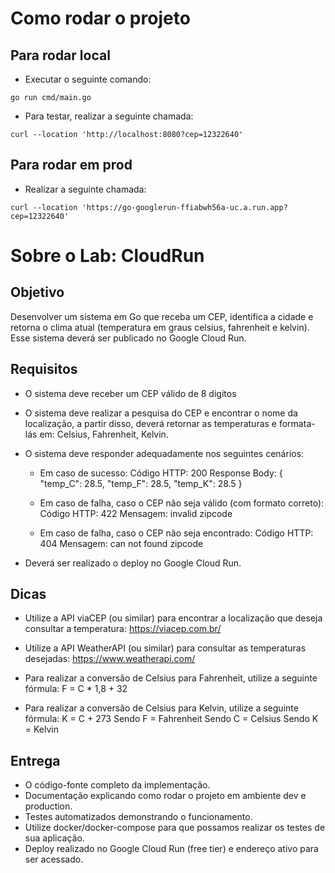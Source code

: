 # Como rodar o projeto

## Para rodar local

- Executar o seguinte comando:

`go run cmd/main.go`

- Para testar, realizar a seguinte chamada:

`curl --location 'http://localhost:8080?cep=12322640'`

## Para rodar em prod

- Realizar a seguinte chamada:

`curl --location 'https://go-googlerun-ffiabwh56a-uc.a.run.app?cep=12322640'`


# Sobre o Lab: CloudRun

## Objetivo

Desenvolver um sistema em Go que receba um CEP, identifica a cidade e retorna o clima atual (temperatura em graus celsius, fahrenheit e kelvin). Esse sistema deverá ser publicado no Google Cloud Run.

## Requisitos

- O sistema deve receber um CEP válido de 8 digitos

- O sistema deve realizar a pesquisa do CEP e encontrar o nome da localização, a partir disso, deverá retornar as temperaturas e formata-lás em: Celsius, Fahrenheit, Kelvin.

- O sistema deve responder adequadamente nos seguintes cenários:

    - Em caso de sucesso:
    Código HTTP: 200
    Response Body: { "temp_C": 28.5, "temp_F": 28.5, "temp_K": 28.5 }

    - Em caso de falha, caso o CEP não seja válido (com formato correto):
    Código HTTP: 422
    Mensagem: invalid zipcode

    - ​​​Em caso de falha, caso o CEP não seja encontrado:
    Código HTTP: 404
    Mensagem: can not found zipcode

- Deverá ser realizado o deploy no Google Cloud Run.


## Dicas

- Utilize a API viaCEP (ou similar) para encontrar a localização que deseja consultar a temperatura: https://viacep.com.br/

- Utilize a API WeatherAPI (ou similar) para consultar as temperaturas desejadas: https://www.weatherapi.com/

- Para realizar a conversão de Celsius para Fahrenheit, utilize a seguinte fórmula: F = C * 1,8 + 32

- Para realizar a conversão de Celsius para Kelvin, utilize a seguinte fórmula: K = C + 273
Sendo F = Fahrenheit
Sendo C = Celsius
Sendo K = Kelvin


## Entrega

- O código-fonte completo da implementação.
- Documentação explicando como rodar o projeto em ambiente dev e production.
- Testes automatizados demonstrando o funcionamento.
- Utilize docker/docker-compose para que possamos realizar os testes de sua aplicação.
- Deploy realizado no Google Cloud Run (free tier) e endereço ativo para ser acessado.
